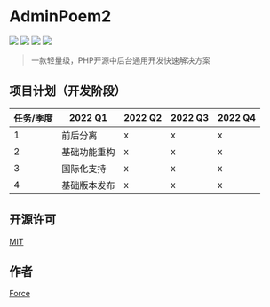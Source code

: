 # AdminPoem2

![](https://img.shields.io/badge/php-@phppoem-purple.svg?style=flat)
![](https://img.shields.io/badge/js-@vue-gree.svg?style=flat)
![](https://img.shields.io/badge/ui-@elementUI-blue.svg?style=flat)
![](https://img.shields.io/badge/License-@MIT-yellow.svg?style=flat)

> 一款轻量级，PHP开源中后台通用开发快速解决方案

## 项目计划（开发阶段）
|  任务/季度  | 2022 Q1 | 2022 Q2 | 2022 Q3 | 2022 Q4 |
|    ----    |   ----  |   ----  |   ----  |   ----  |
| 1 | 前后分离 | x | x | x |
| 2 | 基础功能重构 | x | x | x |
| 3 | 国际化支持 | x | x | x |
| 4 | 基础版本发布 | x | x | x |

## 开源许可
[MIT](LICENSE)

## 作者
[Force](https://www.easybhu.cn)
